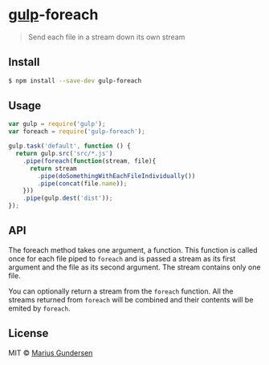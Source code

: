 # [gulp](http://gulpjs.com)-foreach

> Send each file in a stream down its own stream


## Install

```bash
$ npm install --save-dev gulp-foreach
```


## Usage

```js
var gulp = require('gulp');
var foreach = require('gulp-foreach');

gulp.task('default', function () {
  return gulp.src('src/*.js')
    .pipe(foreach(function(stream, file){
      return stream
        .pipe(doSomethingWithEachFileIndividually())
        .pipe(concat(file.name));
    }))
    .pipe(gulp.dest('dist'));
});
```


## API

The foreach method takes one argument, a function. This function is called once for each file piped to `foreach` and is passed a stream as its first argument and the file as its second argument. The stream contains only one file.

You can optionally return a stream from the `foreach` function. All the streams returned from `foreach` will be combined and their contents will be emited by `foreach`. 

## License

MIT © [Marius Gundersen](https://github.com/mariusGundersen)
